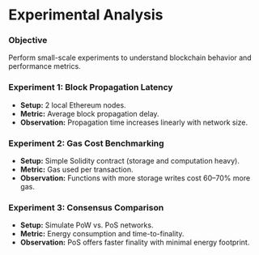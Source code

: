 # Experimental Analysis

### Objective
Perform small-scale experiments to understand blockchain behavior and performance metrics.

### Experiment 1: Block Propagation Latency
- **Setup:** 2 local Ethereum nodes.  
- **Metric:** Average block propagation delay.  
- **Observation:** Propagation time increases linearly with network size.

### Experiment 2: Gas Cost Benchmarking
- **Setup:** Simple Solidity contract (storage and computation heavy).  
- **Metric:** Gas used per transaction.  
- **Observation:** Functions with more storage writes cost 60–70% more gas.

### Experiment 3: Consensus Comparison
- **Setup:** Simulate PoW vs. PoS networks.  
- **Metric:** Energy consumption and time-to-finality.  
- **Observation:** PoS offers faster finality with minimal energy footprint.
